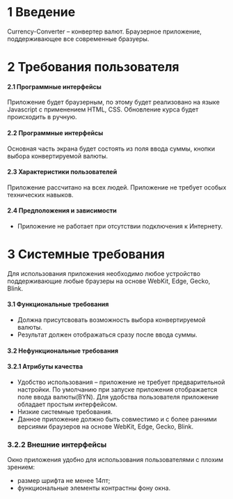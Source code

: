 # 1 Введение 
Currency-Converter – конвертер валют. Браузерное приложение, поддерживающее все современные бразуеры.
# 2 Требования пользователя
#### 2.1 Программные интерфейсы
Приложение будет браузерным, по этому будет реализовано на языке Javascript c применением HTML, CSS. Обновление курса будет происходить в ручную.
#### 2.2 Программные интерфейсы
Основная часть экрана будет состоять из поля ввода суммы, кнопки выбора конвертируемой валюты.
#### 2.3 Характеристики пользователей
Приложение рассчитано на всех людей. Приложение не требует особых технических навыков.
#### 2.4 Предположения и зависимости
* Приложение не работает при отсутствии подключения к Интернету.
# 3 Системные требования 
Для использования приложения необходимо любое устройство поддерживающие любые браузеры на основе WebKit, Edge, Gecko, Blink.
#### 3.1 Функциональные требования
* Должна присутсвовать возможность выбора конвертируемой валюты.
* Результат должен отображаться сразу после ввода суммы.
#### 3.2 Нефункциональные требования
#### 3.2.1 Атрибуты качества
*	Удобство использования – приложение не требует предварительной настройки. По умолчанию при запуске приложения отображается поле ввода валюты(BYN). Для удобства пользователя приложение обладает простым интерфейсом.
*	Низкие системные требования. 
*	Данное приложение должно быть совместимо и с более ранними версиями браузеров на основе WebKit, Edge, Gecko, Blink.
### 3.2.2 Внешние интерфейсы
Окно приложения удобно для использования пользователями с плохим зрением:
  * размер шрифта не менее 14пт;
  * функциональные элементы контрастны фону окна.
